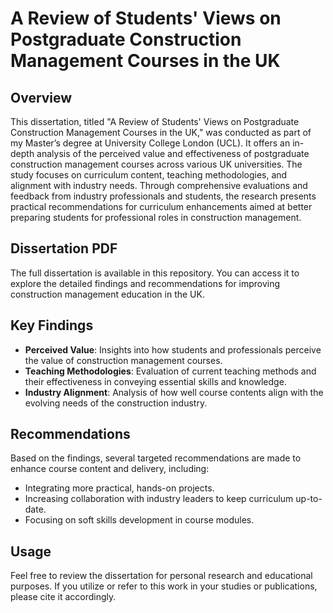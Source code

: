 # A Review of Students' Views on Postgraduate Construction Management Courses in the UK

## Overview
This dissertation, titled "A Review of Students' Views on Postgraduate Construction Management Courses in the UK," was conducted as part of my Master’s degree at University College London (UCL). It offers an in-depth analysis of the perceived value and effectiveness of postgraduate construction management courses across various UK universities. The study focuses on curriculum content, teaching methodologies, and alignment with industry needs. Through comprehensive evaluations and feedback from industry professionals and students, the research presents practical recommendations for curriculum enhancements aimed at better preparing students for professional roles in construction management.

## Dissertation PDF
The full dissertation is available in this repository. You can access it to explore the detailed findings and recommendations for improving construction management education in the UK.

## Key Findings
- **Perceived Value**: Insights into how students and professionals perceive the value of construction management courses.
- **Teaching Methodologies**: Evaluation of current teaching methods and their effectiveness in conveying essential skills and knowledge.
- **Industry Alignment**: Analysis of how well course contents align with the evolving needs of the construction industry.

## Recommendations
Based on the findings, several targeted recommendations are made to enhance course content and delivery, including:
- Integrating more practical, hands-on projects.
- Increasing collaboration with industry leaders to keep curriculum up-to-date.
- Focusing on soft skills development in course modules.

## Usage
Feel free to review the dissertation for personal research and educational purposes. If you utilize or refer to this work in your studies or publications, please cite it accordingly.
